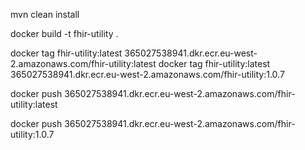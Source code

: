 mvn clean install

docker build -t fhir-utility .

docker tag fhir-utility:latest 365027538941.dkr.ecr.eu-west-2.amazonaws.com/fhir-utility:latest
docker tag fhir-utility:latest 365027538941.dkr.ecr.eu-west-2.amazonaws.com/fhir-utility:1.0.7

docker push 365027538941.dkr.ecr.eu-west-2.amazonaws.com/fhir-utility:latest

docker push 365027538941.dkr.ecr.eu-west-2.amazonaws.com/fhir-utility:1.0.7
